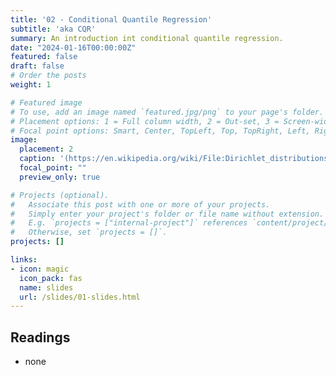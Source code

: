 ```yaml
---
title: '02 - Conditional Quantile Regression'
subtitle: 'aka CQR'
summary: An introduction int conditional quantile regression. 
date: "2024-01-16T00:00:00Z"
featured: false
draft: false
# Order the posts
weight: 1

# Featured image
# To use, add an image named `featured.jpg/png` to your page's folder.
# Placement options: 1 = Full column width, 2 = Out-set, 3 = Screen-width
# Focal point options: Smart, Center, TopLeft, Top, TopRight, Left, Right, BottomLeft, Bottom, BottomRight
image:
  placement: 2
  caption: '(https://en.wikipedia.org/wiki/File:Dirichlet_distributions.png)'
  focal_point: ""
  preview_only: true

# Projects (optional).
#   Associate this post with one or more of your projects.
#   Simply enter your project's folder or file name without extension.
#   E.g. `projects = ["internal-project"]` references `content/project/deep-learning/index.md`.
#   Otherwise, set `projects = []`.
projects: []

links:
- icon: magic
  icon_pack: fas
  name: slides
  url: /slides/01-slides.html
---
```


## Readings

- none